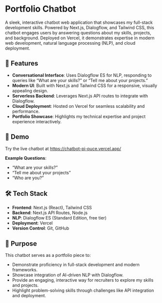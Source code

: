 # Portfolio Chatbot

A sleek, interactive chatbot web application that showcases my full-stack development skills. Powered by Next.js, Dialogflow, and Tailwind CSS, this chatbot engages users by answering questions about my skills, projects, and background. Deployed on Vercel, it demonstrates expertise in modern web development, natural language processing (NLP), and cloud deployment.

## 🌟 Features

- **Conversational Interface**: Uses Dialogflow ES for NLP, responding to queries like “What are your skills?” or “Tell me about your projects.”
- **Modern UI**: Built with Next.js and Tailwind CSS for a responsive, visually appealing design.
- **Serverless Backend**: Leverages Next.js API routes to integrate with Dialogflow.
- **Cloud Deployment**: Hosted on Vercel for seamless scalability and performance.
- **Portfolio Showcase**: Highlights my technical expertise and project experience interactively.

## 🚀 Demo

Try the live chatbot at https://chatbot-pi-puce.vercel.app/

**Example Questions**:
- “What are your skills?”
- “Tell me about your projects”
- “Who are you?”

## 🛠️ Tech Stack

- **Frontend**: Next.js (React), Tailwind CSS
- **Backend**: Next.js API Routes, Node.js
- **NLP**: Dialogflow ES (Standard Edition, free tier)
- **Deployment**: Vercel
- **Version Control**: Git, GitHub

## 🎯 Purpose

This chatbot serves as a portfolio piece to:
- Demonstrate proficiency in full-stack development and modern frameworks.
- Showcase integration of AI-driven NLP with Dialogflow.
- Provide an engaging, interactive way for recruiters to explore my skills and projects.
- Highlight problem-solving skills through challenges like API integration and deployment.
